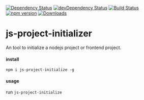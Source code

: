 [![Dependency Status](https://david-dm.org/plantain-00/js-project-initialize.svg)](https://david-dm.org/plantain-00/js-project-initialize)
[![devDependency Status](https://david-dm.org/plantain-00/js-project-initialize/dev-status.svg)](https://david-dm.org/plantain-00/js-project-initialize#info=devDependencies)
[![Build Status](https://travis-ci.org/plantain-00/js-project-initialize.svg?branch=master)](https://travis-ci.org/plantain-00/js-project-initialize)
[![npm version](https://badge.fury.io/js/js-project-initialize.svg)](https://badge.fury.io/js/js-project-initialize)
[![Downloads](https://img.shields.io/npm/dm/js-project-initialize.svg)](https://www.npmjs.com/package/js-project-initialize)

# js-project-initializer
An tool to initialize a nodejs project or frontend project.

#### install

`npm i js-project-initialize -g`

#### usage

run `js-project-initialize`
